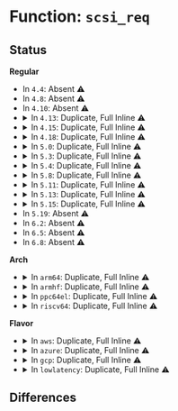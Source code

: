 # Function: <code>scsi_req</code>

## Status
<b>Regular</b>
<ul>
<li>
In <code>4.4</code>: Absent ⚠️
</li>
<li>
In <code>4.8</code>: Absent ⚠️
</li>
<li>
In <code>4.10</code>: Absent ⚠️
</li>
<li>
<details>
<summary>In <code>4.13</code>: Duplicate, Full Inline ⚠️</summary>

**Collision:** Static Duplication

**Inline:** Full

**Transformation:** False

**Instances:**

```
In block/scsi_ioctl.c (0)
Location: include/scsi/scsi_request.h:19
Inline: True
```
```
In block/bsg.c (0)
Location: include/scsi/scsi_request.h:19
Inline: True
```
```
In block/bsg-lib.c (0)
Location: include/scsi/scsi_request.h:19
Inline: True
```
```
In drivers/scsi/scsi_error.c (0)
Location: include/scsi/scsi_request.h:19
Inline: True
```
```
In drivers/scsi/scsi_lib.c (0)
Location: include/scsi/scsi_request.h:19
Inline: True
```
```
In drivers/scsi/scsi_debugfs.c (0)
Location: include/scsi/scsi_request.h:19
Inline: True
```
```
In drivers/scsi/sd.c (0)
Location: include/scsi/scsi_request.h:19
Inline: True
```
```
In drivers/scsi/sg.c (0)
Location: include/scsi/scsi_request.h:19
Inline: True
```
```
In drivers/ata/libata-scsi.c (0)
Location: include/scsi/scsi_request.h:19
Inline: True
```
```
In drivers/cdrom/cdrom.c (0)
Location: include/scsi/scsi_request.h:19
Inline: True
```
</details>
</li>
<li>
<details>
<summary>In <code>4.15</code>: Duplicate, Full Inline ⚠️</summary>

**Collision:** Static Duplication

**Inline:** Full

**Transformation:** False

**Instances:**

```
In block/scsi_ioctl.c (0)
Location: include/scsi/scsi_request.h:20
Inline: True
```
```
In block/bsg.c (0)
Location: include/scsi/scsi_request.h:20
Inline: True
```
```
In block/bsg-lib.c (0)
Location: include/scsi/scsi_request.h:20
Inline: True
```
```
In drivers/scsi/scsi_error.c (0)
Location: include/scsi/scsi_request.h:20
Inline: True
```
```
In drivers/scsi/scsi_lib.c (0)
Location: include/scsi/scsi_request.h:20
Inline: True
```
```
In drivers/scsi/scsi_debugfs.c (0)
Location: include/scsi/scsi_request.h:20
Inline: True
```
```
In drivers/scsi/sd.c (0)
Location: include/scsi/scsi_request.h:20
Inline: True
```
```
In drivers/scsi/sg.c (0)
Location: include/scsi/scsi_request.h:20
Inline: True
```
```
In drivers/ata/libata-scsi.c (0)
Location: include/scsi/scsi_request.h:20
Inline: True
```
```
In drivers/cdrom/cdrom.c (0)
Location: include/scsi/scsi_request.h:20
Inline: True
```
</details>
</li>
<li>
<details>
<summary>In <code>4.18</code>: Duplicate, Full Inline ⚠️</summary>

**Collision:** Static Duplication

**Inline:** Full

**Transformation:** False

**Instances:**

```
In block/scsi_ioctl.c (0)
Location: include/scsi/scsi_request.h:20
Inline: True
```
```
In block/bsg.c (0)
Location: include/scsi/scsi_request.h:20
Inline: True
```
```
In drivers/scsi/scsi_error.c (0)
Location: include/scsi/scsi_request.h:20
Inline: True
```
```
In drivers/scsi/scsi_lib.c (0)
Location: include/scsi/scsi_request.h:20
Inline: True
```
```
In drivers/scsi/scsi_debugfs.c (0)
Location: include/scsi/scsi_request.h:20
Inline: True
```
```
In drivers/scsi/sd.c (0)
Location: include/scsi/scsi_request.h:20
Inline: True
```
```
In drivers/scsi/sg.c (0)
Location: include/scsi/scsi_request.h:20
Inline: True
```
```
In drivers/ata/libata-scsi.c (0)
Location: include/scsi/scsi_request.h:20
Inline: True
```
```
In drivers/cdrom/cdrom.c (0)
Location: include/scsi/scsi_request.h:20
Inline: True
```
</details>
</li>
<li>
<details>
<summary>In <code>5.0</code>: Duplicate, Full Inline ⚠️</summary>

**Collision:** Static Duplication

**Inline:** Full

**Transformation:** False

**Instances:**

```
In block/scsi_ioctl.c (0)
Location: include/scsi/scsi_request.h:20
Inline: True
```
```
In block/bsg.c (0)
Location: include/scsi/scsi_request.h:20
Inline: True
```
```
In drivers/scsi/scsi_error.c (0)
Location: include/scsi/scsi_request.h:20
Inline: True
```
```
In drivers/scsi/scsi_lib.c (0)
Location: include/scsi/scsi_request.h:20
Inline: True
```
```
In drivers/scsi/scsi_debugfs.c (0)
Location: include/scsi/scsi_request.h:20
Inline: True
```
```
In drivers/scsi/sd.c (0)
Location: include/scsi/scsi_request.h:20
Inline: True
```
```
In drivers/scsi/sg.c (0)
Location: include/scsi/scsi_request.h:20
Inline: True
```
```
In drivers/ata/libata-scsi.c (0)
Location: include/scsi/scsi_request.h:20
Inline: True
```
```
In drivers/cdrom/cdrom.c (0)
Location: include/scsi/scsi_request.h:20
Inline: True
```
</details>
</li>
<li>
<details>
<summary>In <code>5.3</code>: Duplicate, Full Inline ⚠️</summary>

**Collision:** Static Duplication

**Inline:** Full

**Transformation:** False

**Instances:**

```
In block/scsi_ioctl.c (0)
Location: include/scsi/scsi_request.h:20
Inline: True
```
```
In block/bsg.c (0)
Location: include/scsi/scsi_request.h:20
Inline: True
```
```
In drivers/scsi/scsi_error.c (0)
Location: include/scsi/scsi_request.h:20
Inline: True
```
```
In drivers/scsi/scsi_lib.c (0)
Location: include/scsi/scsi_request.h:20
Inline: True
```
```
In drivers/scsi/scsi_debugfs.c (0)
Location: include/scsi/scsi_request.h:20
Inline: True
```
```
In drivers/scsi/sd.c (0)
Location: include/scsi/scsi_request.h:20
Inline: True
```
```
In drivers/scsi/sg.c (0)
Location: include/scsi/scsi_request.h:20
Inline: True
```
```
In drivers/ata/libata-scsi.c (0)
Location: include/scsi/scsi_request.h:20
Inline: True
```
```
In drivers/cdrom/cdrom.c (0)
Location: include/scsi/scsi_request.h:20
Inline: True
```
</details>
</li>
<li>
<details>
<summary>In <code>5.4</code>: Duplicate, Full Inline ⚠️</summary>

**Collision:** Static Duplication

**Inline:** Full

**Transformation:** False

**Instances:**

```
In block/scsi_ioctl.c (0)
Location: include/scsi/scsi_request.h:20
Inline: True
```
```
In block/bsg.c (0)
Location: include/scsi/scsi_request.h:20
Inline: True
```
```
In drivers/scsi/scsi_error.c (0)
Location: include/scsi/scsi_request.h:20
Inline: True
```
```
In drivers/scsi/scsi_lib.c (0)
Location: include/scsi/scsi_request.h:20
Inline: True
```
```
In drivers/scsi/scsi_debugfs.c (0)
Location: include/scsi/scsi_request.h:20
Inline: True
```
```
In drivers/scsi/sd.c (0)
Location: include/scsi/scsi_request.h:20
Inline: True
```
```
In drivers/scsi/sg.c (0)
Location: include/scsi/scsi_request.h:20
Inline: True
```
```
In drivers/ata/libata-scsi.c (0)
Location: include/scsi/scsi_request.h:20
Inline: True
```
```
In drivers/cdrom/cdrom.c (0)
Location: include/scsi/scsi_request.h:20
Inline: True
```
</details>
</li>
<li>
<details>
<summary>In <code>5.8</code>: Duplicate, Full Inline ⚠️</summary>

**Collision:** Static Duplication

**Inline:** Full

**Transformation:** False

**Instances:**

```
In block/scsi_ioctl.c (0)
Location: include/scsi/scsi_request.h:20
Inline: True
```
```
In block/bsg.c (0)
Location: include/scsi/scsi_request.h:20
Inline: True
```
```
In drivers/scsi/scsi_error.c (0)
Location: include/scsi/scsi_request.h:20
Inline: True
```
```
In drivers/scsi/scsi_lib.c (0)
Location: include/scsi/scsi_request.h:20
Inline: True
```
```
In drivers/scsi/scsi_debugfs.c (0)
Location: include/scsi/scsi_request.h:20
Inline: True
```
```
In drivers/scsi/sd.c (0)
Location: include/scsi/scsi_request.h:20
Inline: True
```
```
In drivers/scsi/sg.c (0)
Location: include/scsi/scsi_request.h:20
Inline: True
```
```
In drivers/ata/libata-scsi.c (0)
Location: include/scsi/scsi_request.h:20
Inline: True
```
```
In drivers/cdrom/cdrom.c (0)
Location: include/scsi/scsi_request.h:20
Inline: True
```
</details>
</li>
<li>
<details>
<summary>In <code>5.11</code>: Duplicate, Full Inline ⚠️</summary>

**Collision:** Static Duplication

**Inline:** Full

**Transformation:** False

**Instances:**

```
In block/scsi_ioctl.c (0)
Location: include/scsi/scsi_request.h:20
Inline: True
```
```
In block/bsg.c (0)
Location: include/scsi/scsi_request.h:20
Inline: True
```
```
In drivers/scsi/scsi_error.c (0)
Location: include/scsi/scsi_request.h:20
Inline: True
```
```
In drivers/scsi/scsi_lib.c (0)
Location: include/scsi/scsi_request.h:20
Inline: True
```
```
In drivers/scsi/scsi_debugfs.c (0)
Location: include/scsi/scsi_request.h:20
Inline: True
```
```
In drivers/scsi/sd.c (0)
Location: include/scsi/scsi_request.h:20
Inline: True
```
```
In drivers/scsi/sg.c (0)
Location: include/scsi/scsi_request.h:20
Inline: True
```
```
In drivers/ata/libata-scsi.c (0)
Location: include/scsi/scsi_request.h:20
Inline: True
```
```
In drivers/cdrom/cdrom.c (0)
Location: include/scsi/scsi_request.h:20
Inline: True
```
</details>
</li>
<li>
<details>
<summary>In <code>5.13</code>: Duplicate, Full Inline ⚠️</summary>

**Collision:** Static Duplication

**Inline:** Full

**Transformation:** False

**Instances:**

```
In block/scsi_ioctl.c (0)
Location: include/scsi/scsi_request.h:20
Inline: True
```
```
In block/bsg.c (0)
Location: include/scsi/scsi_request.h:20
Inline: True
```
```
In drivers/scsi/scsi_error.c (0)
Location: include/scsi/scsi_request.h:20
Inline: True
```
```
In drivers/scsi/scsi_lib.c (0)
Location: include/scsi/scsi_request.h:20
Inline: True
```
```
In drivers/scsi/scsi_debugfs.c (0)
Location: include/scsi/scsi_request.h:20
Inline: True
```
```
In drivers/scsi/sd.c (0)
Location: include/scsi/scsi_request.h:20
Inline: True
```
```
In drivers/scsi/sg.c (0)
Location: include/scsi/scsi_request.h:20
Inline: True
```
```
In drivers/ata/libata-scsi.c (0)
Location: include/scsi/scsi_request.h:20
Inline: True
```
```
In drivers/cdrom/cdrom.c (0)
Location: include/scsi/scsi_request.h:20
Inline: True
```
</details>
</li>
<li>
<details>
<summary>In <code>5.15</code>: Duplicate, Full Inline ⚠️</summary>

**Collision:** Static Duplication

**Inline:** Full

**Transformation:** False

**Instances:**

```
In drivers/scsi/scsi_ioctl.c (0)
Location: include/scsi/scsi_request.h:20
Inline: True
```
```
In drivers/scsi/scsi_error.c (0)
Location: include/scsi/scsi_request.h:20
Inline: True
```
```
In drivers/scsi/scsi_lib.c (0)
Location: include/scsi/scsi_request.h:20
Inline: True
```
```
In drivers/scsi/scsi_debugfs.c (0)
Location: include/scsi/scsi_request.h:20
Inline: True
```
```
In drivers/scsi/scsi_bsg.c (0)
Location: include/scsi/scsi_request.h:20
Inline: True
```
```
In drivers/scsi/sd.c (0)
Location: include/scsi/scsi_request.h:20
Inline: True
```
```
In drivers/scsi/sr.c (0)
Location: include/scsi/scsi_request.h:20
Inline: True
```
```
In drivers/scsi/sg.c (0)
Location: include/scsi/scsi_request.h:20
Inline: True
```
```
In drivers/ata/libata-scsi.c (0)
Location: include/scsi/scsi_request.h:20
Inline: True
```
</details>
</li>
<li>
In <code>5.19</code>: Absent ⚠️
</li>
<li>
In <code>6.2</code>: Absent ⚠️
</li>
<li>
In <code>6.5</code>: Absent ⚠️
</li>
<li>
In <code>6.8</code>: Absent ⚠️
</li>
</ul>
<b>Arch</b>
<ul>
<li>
<details>
<summary>In <code>arm64</code>: Duplicate, Full Inline ⚠️</summary>

**Collision:** Static Duplication

**Inline:** Full

**Transformation:** False

**Instances:**

```
In block/scsi_ioctl.c (0)
Location: include/scsi/scsi_request.h:20
Inline: True
```
```
In block/bsg.c (0)
Location: include/scsi/scsi_request.h:20
Inline: True
```
```
In drivers/scsi/scsi_error.c (0)
Location: include/scsi/scsi_request.h:20
Inline: True
```
```
In drivers/scsi/scsi_lib.c (0)
Location: include/scsi/scsi_request.h:20
Inline: True
```
```
In drivers/scsi/scsi_debugfs.c (0)
Location: include/scsi/scsi_request.h:20
Inline: True
```
```
In drivers/scsi/sd.c (0)
Location: include/scsi/scsi_request.h:20
Inline: True
```
```
In drivers/scsi/sg.c (0)
Location: include/scsi/scsi_request.h:20
Inline: True
```
```
In drivers/ata/libata-scsi.c (0)
Location: include/scsi/scsi_request.h:20
Inline: True
```
```
In drivers/cdrom/cdrom.c (0)
Location: include/scsi/scsi_request.h:20
Inline: True
```
</details>
</li>
<li>
<details>
<summary>In <code>armhf</code>: Duplicate, Full Inline ⚠️</summary>

**Collision:** Static Duplication

**Inline:** Full

**Transformation:** False

**Instances:**

```
In block/scsi_ioctl.c (0)
Location: include/scsi/scsi_request.h:20
Inline: True
```
```
In block/bsg.c (0)
Location: include/scsi/scsi_request.h:20
Inline: True
```
```
In drivers/scsi/scsi_error.c (0)
Location: include/scsi/scsi_request.h:20
Inline: True
```
```
In drivers/scsi/scsi_lib.c (0)
Location: include/scsi/scsi_request.h:20
Inline: True
```
```
In drivers/scsi/scsi_debugfs.c (0)
Location: include/scsi/scsi_request.h:20
Inline: True
```
```
In drivers/scsi/sd.c (0)
Location: include/scsi/scsi_request.h:20
Inline: True
```
```
In drivers/scsi/sg.c (0)
Location: include/scsi/scsi_request.h:20
Inline: True
```
```
In drivers/ata/libata-scsi.c (0)
Location: include/scsi/scsi_request.h:20
Inline: True
```
```
In drivers/cdrom/cdrom.c (0)
Location: include/scsi/scsi_request.h:20
Inline: True
```
</details>
</li>
<li>
<details>
<summary>In <code>ppc64el</code>: Duplicate, Full Inline ⚠️</summary>

**Collision:** Static Duplication

**Inline:** Full

**Transformation:** False

**Instances:**

```
In block/scsi_ioctl.c (0)
Location: include/scsi/scsi_request.h:20
Inline: True
```
```
In block/bsg.c (0)
Location: include/scsi/scsi_request.h:20
Inline: True
```
```
In drivers/scsi/scsi_error.c (0)
Location: include/scsi/scsi_request.h:20
Inline: True
```
```
In drivers/scsi/scsi_lib.c (0)
Location: include/scsi/scsi_request.h:20
Inline: True
```
```
In drivers/scsi/scsi_debugfs.c (0)
Location: include/scsi/scsi_request.h:20
Inline: True
```
```
In drivers/scsi/sd.c (0)
Location: include/scsi/scsi_request.h:20
Inline: True
```
```
In drivers/scsi/sg.c (0)
Location: include/scsi/scsi_request.h:20
Inline: True
```
```
In drivers/ata/libata-scsi.c (0)
Location: include/scsi/scsi_request.h:20
Inline: True
```
```
In drivers/cdrom/cdrom.c (0)
Location: include/scsi/scsi_request.h:20
Inline: True
```
</details>
</li>
<li>
<details>
<summary>In <code>riscv64</code>: Duplicate, Full Inline ⚠️</summary>

**Collision:** Static Duplication

**Inline:** Full

**Transformation:** False

**Instances:**

```
In block/scsi_ioctl.c (0)
Location: include/scsi/scsi_request.h:20
Inline: True
```
```
In block/bsg.c (0)
Location: include/scsi/scsi_request.h:20
Inline: True
```
```
In drivers/scsi/scsi_error.c (0)
Location: include/scsi/scsi_request.h:20
Inline: True
```
```
In drivers/scsi/scsi_lib.c (0)
Location: include/scsi/scsi_request.h:20
Inline: True
```
```
In drivers/scsi/scsi_debugfs.c (0)
Location: include/scsi/scsi_request.h:20
Inline: True
```
```
In drivers/scsi/sd.c (0)
Location: include/scsi/scsi_request.h:20
Inline: True
```
```
In drivers/scsi/sg.c (0)
Location: include/scsi/scsi_request.h:20
Inline: True
```
```
In drivers/ata/libata-scsi.c (0)
Location: include/scsi/scsi_request.h:20
Inline: True
```
```
In drivers/cdrom/cdrom.c (0)
Location: include/scsi/scsi_request.h:20
Inline: True
```
</details>
</li>
</ul>
<b>Flavor</b>
<ul>
<li>
<details>
<summary>In <code>aws</code>: Duplicate, Full Inline ⚠️</summary>

**Collision:** Static Duplication

**Inline:** Full

**Transformation:** False

**Instances:**

```
In block/scsi_ioctl.c (0)
Location: include/scsi/scsi_request.h:20
Inline: True
```
```
In block/bsg.c (0)
Location: include/scsi/scsi_request.h:20
Inline: True
```
```
In drivers/scsi/scsi_error.c (0)
Location: include/scsi/scsi_request.h:20
Inline: True
```
```
In drivers/scsi/scsi_lib.c (0)
Location: include/scsi/scsi_request.h:20
Inline: True
```
```
In drivers/scsi/scsi_debugfs.c (0)
Location: include/scsi/scsi_request.h:20
Inline: True
```
```
In drivers/scsi/sd.c (0)
Location: include/scsi/scsi_request.h:20
Inline: True
```
```
In drivers/scsi/sg.c (0)
Location: include/scsi/scsi_request.h:20
Inline: True
```
```
In drivers/ata/libata-scsi.c (0)
Location: include/scsi/scsi_request.h:20
Inline: True
```
```
In drivers/cdrom/cdrom.c (0)
Location: include/scsi/scsi_request.h:20
Inline: True
```
</details>
</li>
<li>
<details>
<summary>In <code>azure</code>: Duplicate, Full Inline ⚠️</summary>

**Collision:** Static Duplication

**Inline:** Full

**Transformation:** False

**Instances:**

```
In block/scsi_ioctl.c (0)
Location: include/scsi/scsi_request.h:20
Inline: True
```
```
In block/bsg.c (0)
Location: include/scsi/scsi_request.h:20
Inline: True
```
```
In drivers/scsi/scsi_error.c (0)
Location: include/scsi/scsi_request.h:20
Inline: True
```
```
In drivers/scsi/scsi_lib.c (0)
Location: include/scsi/scsi_request.h:20
Inline: True
```
```
In drivers/scsi/scsi_debugfs.c (0)
Location: include/scsi/scsi_request.h:20
Inline: True
```
```
In drivers/scsi/sd.c (0)
Location: include/scsi/scsi_request.h:20
Inline: True
```
```
In drivers/scsi/sg.c (0)
Location: include/scsi/scsi_request.h:20
Inline: True
```
```
In drivers/ata/libata-scsi.c (0)
Location: include/scsi/scsi_request.h:20
Inline: True
```
```
In drivers/cdrom/cdrom.c (0)
Location: include/scsi/scsi_request.h:20
Inline: True
```
</details>
</li>
<li>
<details>
<summary>In <code>gcp</code>: Duplicate, Full Inline ⚠️</summary>

**Collision:** Static Duplication

**Inline:** Full

**Transformation:** False

**Instances:**

```
In block/scsi_ioctl.c (0)
Location: include/scsi/scsi_request.h:20
Inline: True
```
```
In block/bsg.c (0)
Location: include/scsi/scsi_request.h:20
Inline: True
```
```
In drivers/scsi/scsi_error.c (0)
Location: include/scsi/scsi_request.h:20
Inline: True
```
```
In drivers/scsi/scsi_lib.c (0)
Location: include/scsi/scsi_request.h:20
Inline: True
```
```
In drivers/scsi/scsi_debugfs.c (0)
Location: include/scsi/scsi_request.h:20
Inline: True
```
```
In drivers/scsi/sd.c (0)
Location: include/scsi/scsi_request.h:20
Inline: True
```
```
In drivers/scsi/sg.c (0)
Location: include/scsi/scsi_request.h:20
Inline: True
```
```
In drivers/ata/libata-scsi.c (0)
Location: include/scsi/scsi_request.h:20
Inline: True
```
```
In drivers/cdrom/cdrom.c (0)
Location: include/scsi/scsi_request.h:20
Inline: True
```
</details>
</li>
<li>
<details>
<summary>In <code>lowlatency</code>: Duplicate, Full Inline ⚠️</summary>

**Collision:** Static Duplication

**Inline:** Full

**Transformation:** False

**Instances:**

```
In block/scsi_ioctl.c (0)
Location: include/scsi/scsi_request.h:20
Inline: True
```
```
In block/bsg.c (0)
Location: include/scsi/scsi_request.h:20
Inline: True
```
```
In drivers/scsi/scsi_error.c (0)
Location: include/scsi/scsi_request.h:20
Inline: True
```
```
In drivers/scsi/scsi_lib.c (0)
Location: include/scsi/scsi_request.h:20
Inline: True
```
```
In drivers/scsi/scsi_debugfs.c (0)
Location: include/scsi/scsi_request.h:20
Inline: True
```
```
In drivers/scsi/sd.c (0)
Location: include/scsi/scsi_request.h:20
Inline: True
```
```
In drivers/scsi/sg.c (0)
Location: include/scsi/scsi_request.h:20
Inline: True
```
```
In drivers/ata/libata-scsi.c (0)
Location: include/scsi/scsi_request.h:20
Inline: True
```
```
In drivers/cdrom/cdrom.c (0)
Location: include/scsi/scsi_request.h:20
Inline: True
```
</details>
</li>
</ul>

## Differences
